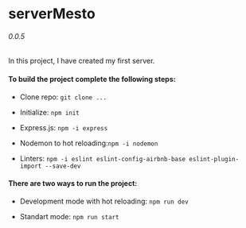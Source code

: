 # serverMesto
###### 0.0.5

In this project, I have created my first server.

#### To build the project complete the following steps:

  * Clone repo: ```git clone ...```

  * Initialize: ```npm init```

  * Express.js: ```npm -i express```

  * Nodemon to hot reloading:```npm -i nodemon```

  * Linters: ```npm -i eslint eslint-config-airbnb-base eslint-plugin-import --save-dev```

#### There are two ways to run the project:

  * Development mode with hot reloading: ```npm run dev```

  * Standart mode: ```npm run start```
